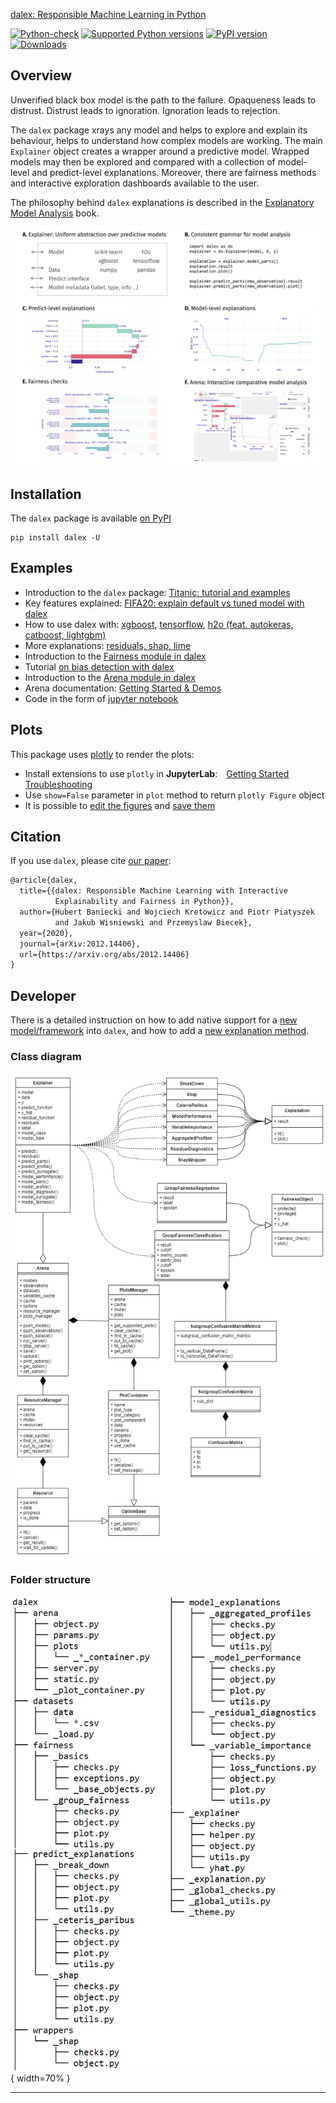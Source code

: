 

[dalex: Responsible Machine Learning in Python](http://dalex.drwhy.ai/python)

[![Python-check](https://github.com/ModelOriented/DALEX/workflows/Python-check/badge.svg)](https://github.com/ModelOriented/DALEX/actions?query=workflow%3APython-check)
[![Supported Python
versions](https://img.shields.io/pypi/pyversions/dalex.svg)](https://pypi.org/project/dalex/)
[![PyPI version](https://badge.fury.io/py/dalex.svg)](https://badge.fury.io/py/dalex)
[![Downloads](https://pepy.tech/badge/dalex)](https://pepy.tech/project/dalex)

## Overview

Unverified black box model is the path to the failure. Opaqueness leads to distrust. Distrust leads to ignoration. Ignoration leads to rejection.

The `dalex` package xrays any model and helps to explore and explain its behaviour, helps to understand how complex models are working.
The main `Explainer` object creates a wrapper around a predictive model. Wrapped models may then be explored and compared with a collection of model-level and predict-level explanations. Moreover, there are fairness methods and interactive exploration dashboards available to the user.

The philosophy behind `dalex` explanations is described in the [Explanatory Model Analysis](https://pbiecek.github.io/ema/) book.

[![](https://raw.githubusercontent.com/ModelOriented/DALEX-docs/master/dalex/dalex-diagram.png)](http://python.drwhy.ai/)

## Installation

The `dalex` package is available [on PyPI](https://pypi.org/project/dalex/)

```console
pip install dalex -U
```

## Examples

* Introduction to the `dalex` package: [Titanic: tutorial and examples](https://dalex.drwhy.ai/python-dalex-titanic.html)
* Key features explained: [FIFA20: explain default vs tuned model with dalex](https://dalex.drwhy.ai/python-dalex-fifa.html)
* How to use dalex with: [xgboost](https://dalex.drwhy.ai/python-dalex-xgboost.html), [tensorflow](https://dalex.drwhy.ai/python-dalex-tensorflow.html), [h2o (feat. autokeras, catboost, lightgbm)](https://dalex.drwhy.ai/python-dalex-h2o.html)
* More explanations: [residuals, shap, lime](https://dalex.drwhy.ai/python-dalex-new.html)
* Introduction to the [Fairness module in dalex](https://dalex.drwhy.ai/python-dalex-fairness.html)
* Tutorial [on bias detection with dalex](https://dalex.drwhy.ai/python-dalex-fairness2.html)
* Introduction to the [Arena module in dalex](https://dalex.drwhy.ai/python-dalex-arena.html)
* Arena documentation: [Getting Started & Demos](https://arena.drwhy.ai/docs/guide/basic-concepts/)
* Code in the form of [jupyter notebook](https://github.com/ModelOriented/DALEX-docs/tree/master/jupyter-notebooks)

## Plots

This package uses [plotly](https://plotly.com/python/) to render the plots:

* Install extensions to use `plotly` in **JupyterLab**:&emsp;[Getting Started](https://plot.ly/python/getting-started/#jupyterlab-support-python-35)&emsp;[Troubleshooting](https://plot.ly/python/troubleshooting/#jupyterlab-problems)
* Use `show=False` parameter in `plot` method to return `plotly Figure` object
* It is possible to [edit the figures](https://plotly.com/python/#fundamentals) and [save them](https://plotly.com/python/static-image-export/)

## Citation

If you use `dalex`, please cite [our paper](https://arxiv.org/abs/2012.14406):

```html
@article{dalex,
  title={{dalex: Responsible Machine Learning with Interactive
          Explainability and Fairness in Python}},
  author={Hubert Baniecki and Wojciech Kretowicz and Piotr Piatyszek
          and Jakub Wisniewski and Przemyslaw Biecek},
  year={2020},
  journal={arXiv:2012.14406},
  url={https://arxiv.org/abs/2012.14406}
}
```

## Developer

There is a detailed instruction on how to add native support for a [new model/framework](https://github.com/ModelOriented/DALEX-docs/blob/master/dalex/adding-new-model.md) into `dalex`, and how to add a [new explanation method](https://github.com/ModelOriented/DALEX-docs/blob/master/dalex/adding-new-explanation.md).

### Class diagram

[![](https://raw.githubusercontent.com/ModelOriented/DALEX-docs/master/dalex/dalex-class.png)](http://python.drwhy.ai/)

### Folder structure

[![](https://raw.githubusercontent.com/ModelOriented/DALEX-docs/master/dalex/dalex-tree.png)](http://python.drwhy.ai/){ width=70% }

-------------------------------------------



